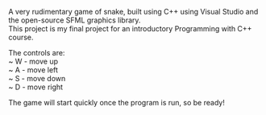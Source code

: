 A very rudimentary game of snake, built using C++ using Visual Studio and the open-source SFML graphics library. <br/>
This project is my final project for an introductory Programming with C++ course.<br/>

The controls are: <br/>
~ W - move up <br/>
~ A - move left <br/>
~ S - move down <br/>
~ D - move right <br/>

The game will start quickly once the program is run, so be ready!
